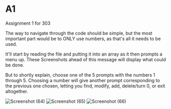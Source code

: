 # A1
Assignment 1 for 303


The way to navigate through the code should be simple, but the most important part
would be to ONLY use numbers, as that's all it needs to be used.

It'll start by reading the file and putting it into an array as it then prompts
a menu up. These Screenshots ahead of this message will display what could be done.

But to shortly explain, choose one of the 5 prompts with the numbers 1 through 5.
Choosing a number will give another prompt corresponding to the previous one chosen,
letting you find, modify, add, delete/turn 0, or exit altogether.

![Screenshot (64)](https://github.com/user-attachments/assets/54ca012f-9ccb-4f7a-bec6-bf3f3a60677c)
![Screenshot (65)](https://github.com/user-attachments/assets/60091da6-1164-4733-ae29-0e38e75a269c)
![Screenshot (66)](https://github.com/user-attachments/assets/580c1e82-7214-4882-8351-3f51fb33ae91)
